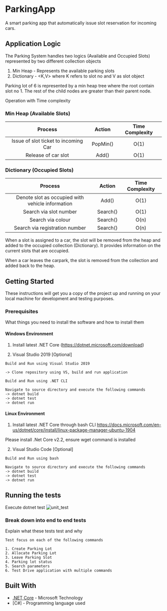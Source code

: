 # ParkingApp

A smart parking app that automatically issue slot reservation for incoming cars. 

## Application Logic

The Parking System handles two logics (Available and Occupied Slots) represented by two different collection objects
1. Min Heap - Represents the available parking slots
2. Dictionary - <K,V> where K refers to slot no and V as slot object

Parking lot of 6 is represented by a min heap tree where the root contain slot no 1. 
The rest of the child nodes are greater than their parent node.

Operation with Time complexity

### Min Heap (Available Slots)

| Process | Action | Time Complexity |
| :---:       |     :---:      |          :---: |
| Issue of slot ticket to incoming Car   | PopMin()    | O(1)    |
| Release of car slot    | Add()       | O(1)    |

### Dictionary (Occupied Slots)

| Process | Action | Time Complexity |
| :---:       |     :---:      |          :---: |
| Denote slot as occupied with vehicle information   | Add()   | O(1)    |
| Search via slot number    | Search()      | O(1)    |
| Search via colour    | Search()      | O(n)    |
| Search via registration number    | Search()      | O(n)    |

When a slot is assigned to a car, the slot will be removed from the heap and added to the occupied collection (Dictionary).
It provides information on the current slots that are occupied.

When a car leaves the carpark, the slot is removed from the collection and added back to the heap.

## Getting Started

These instructions will get you a copy of the project up and running on your local machine for development and testing purposes.

### Prerequisites

What things you need to install the software and how to install them

#### Windows Environment

1. Install latest .NET Core
(https://dotnet.microsoft.com/download)

2. Visual Studio 2019 [Optional]

```
Build and Run using Visual Studio 2019

-> Clone repository using VS, build and run application

Build and Run using .NET CLI

Navigate to source directory and execute the following commands
-> dotnet build
-> dotnet test
-> dotnet run

```
#### Linux Environment

1. Install latest .NET Core through bash CLI
https://docs.microsoft.com/en-us/dotnet/core/install/linux-package-manager-ubuntu-1904

Please install .Net Core v2.2, ensure wget command is installed

2. Visual Studio Code [Optional]

```
Build and Run using bash

Navigate to source directory and execute the following commands
-> dotnet build
-> dotnet test
-> dotnet run

```

## Running the tests

Execute dotnet test
![unit_test](https://user-images.githubusercontent.com/5947398/73134025-53839780-406c-11ea-8f93-64b47e393bf6.PNG)
### Break down into end to end tests

Explain what these tests test and why

```
Test focus on each of the following commands

1. Create Parking Lot
2. Allocate Parking Lot
3. Leave Parking Slot
4. Parking lot status
5. Search parameters
6. Test Drive application with multiple commands

```

## Built With

* [.NET Core](https://dotnet.microsoft.com/download) - Microsoft Technology
* [C#] - Programming language used

